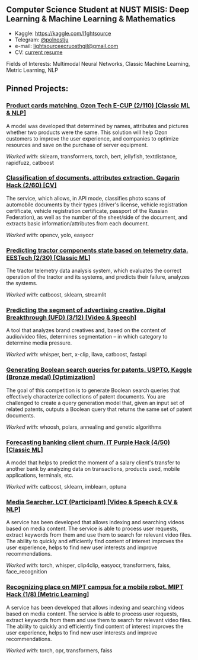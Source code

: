 ## Computer Science Student at NUST MISIS: Deep Learning & Machine Learning & Mathematics

* Kaggle: https://kaggle.com/l1ghtsource
* Telegram: [@polnostju](https://t.me/polnostju)
* e-mail: lightsourceecruosthgil@gmail.com
* CV: [current resume](https://drive.google.com/file/d/1CbJTHYA8oqZ6C03W1xmk0yX2djQuy-e4/view?usp=sharing)

Fields of Interests: Multimodal Neural Networks, Classic Machine Learning, Metric Learning, NLP

## Pinned Projects: 

### [Product cards matching. Ozon Tech E-CUP (2/110) [Classic ML & NLP]](https://github.com/l1ghtsource/ozon-ecup-matching) 

A model was developed that determined by names, attributes and pictures whether two products were the same. This solution will help Ozon customers to improve the user experience, and companies to optimize resources and save on the purchase of server equipment.

*Worked with*: sklearn, transformers, torch, bert, jellyfish, textdistance, rapidfuzz, catboost

### [Classification of documents, attributes extraction. Gagarin Hack (2/60) [CV]](https://github.com/l1ghtsource/gagarin-hack-document-reader)

The service, which allows, in API mode, classifies photo scans of automobile documents by their types (driver's license, vehicle registration certificate, vehicle registration certificate, passport of the Russian Federation), as well as the number of the sheet/side of the document, and extracts basic information/attributes from each document.

*Worked with*: opencv, yolo, easyocr

### [Predicting tractor components state based on telemetry data. EESTech (2/30) [Classic ML]](https://github.com/l1ghtsource/eestech-hack-tractor-forecasting)

The tractor telemetry data analysis system, which evaluates the correct operation of the tractor and its systems, and predicts their failure, analyzes the systems.

*Worked with*: catboost, sklearn, streamlit

### [Predicting the segment of advertising creative. Digital Breakthrough (UFD) (3/12) [Video & Speech]](https://github.com/l1ghtsource/mediawise-creative-filter)

A tool that analyzes brand creatives and, based on the content of audio/video files, determines segmentation – in which category to determine media pressure.

*Worked with*: whisper, bert, x-clip, llava, catboost, fastapi

### [Generating Boolean search queries for patents. USPTO, Kaggle (Bronze medal) [Optimization]](https://github.com/l1ghtsource/ustpo-patent-query-generator)

The goal of this competition is to generate Boolean search queries that effectively characterize collections of patent documents. You are challenged to create a query generation model that, given an input set of related patents, outputs a Boolean query that returns the same set of patent documents.

*Worked with*: whoosh, polars, annealing and genetic algorithms

### [Forecasting banking client churn. IT Purple Hack (4/50) [Classic ML]](https://github.com/l1ghtsource/it-purple-hack-sber-case)

A model that helps to predict the moment of a salary client's transfer to another bank by analyzing data on transactions, products used, mobile applications, terminals, etc.

*Worked with*: catboost, sklearn, imblearn, optuna

### [Media Searcher. LCT (Participant) [Video & Speech & CV & NLP]](https://github.com/l1ghtsource/media-searcher) 

A service has been developed that allows indexing and searching videos based on media content. The service is able to process user requests, extract keywords from them and use them to search for relevant video files. The ability to quickly and efficiently find content of interest improves the user experience, helps to find new user interests and improve recommendations.

*Worked with*: torch, whisper, clip4clip, easyocr, transformers, faiss, face_recognition

### [Recognizing place on MIPT campus for a mobile robot. MIPT Hack (1/8) [Metric Learning]](https://github.com/l1ghtsource/mipt-hackathon) 

A service has been developed that allows indexing and searching videos based on media content. The service is able to process user requests, extract keywords from them and use them to search for relevant video files. The ability to quickly and efficiently find content of interest improves the user experience, helps to find new user interests and improve recommendations.

*Worked with*: torch, opr, transformers, faiss

